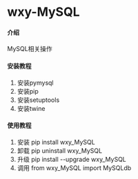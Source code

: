 # wxy-MySQL

#### 介绍
MySQL相关操作


#### 安装教程

1. 安装pymysql
2. 安装pip
3. 安装setuptools
4. 安装twine



#### 使用教程

1. 安装 pip install wxy_MySQL
2. 卸载 pip uninstall wxy_MySQL
3. 升级 pip install --upgrade wxy_MySQL
3. 调用 from wxy_MySQL import MySQLdb

